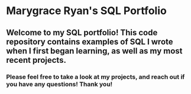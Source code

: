 # Marygrace Ryan's SQL Portfolio

## Welcome to my SQL portfolio! This code repository contains examples of SQL I wrote when I first began learning, as well as my most recent projects.

### Please feel free to take a look at my projects, and reach out if you have any questions! Thank you!
